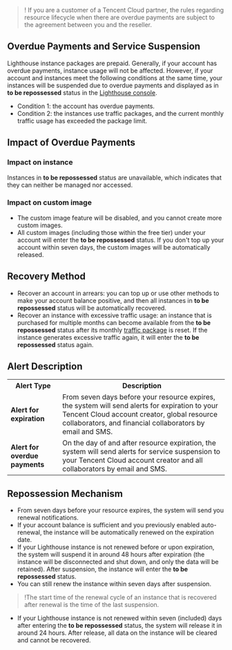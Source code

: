 >!
If you are a customer of a Tencent Cloud partner, the rules regarding resource lifecycle when there are overdue payments are subject to the agreement between you and the reseller.

## Overdue Payments and Service Suspension
Lighthouse instance packages are prepaid. Generally, if your account has overdue payments, instance usage will not be affected. However, if your account and instances meet the following conditions at the same time, your instances will be suspended due to overdue payments and displayed as in **to be repossessed** status in the [Lighthouse console](https://console.cloud.tencent.com/lighthouse/instance/index).
- Condition 1: the account has overdue payments.
- Condition 2: the instances use traffic packages, and the current monthly traffic usage has exceeded the package limit.

## Impact of Overdue Payments
### Impact on instance
Instances in **to be repossessed** status are unavailable, which indicates that they can neither be managed nor accessed.

### Impact on custom image
- The custom image feature will be disabled, and you cannot create more custom images.
- All custom images (including those within the free tier) under your account will enter the **to be repossessed** status. If you don't top up your account within seven days, the custom images will be automatically released.

## Recovery Method
 - Recover an account in arrears: you can top up or use other methods to make your account balance positive, and then all instances in **to be repossessed** status will be automatically recovered.
 - Recover an instance with excessive traffic usage: an instance that is purchased for multiple months can become available from the **to be repossessed** status after its monthly [traffic package](https://intl.cloud.tencent.com/document/product/1103/41403) is reset. If the instance generates excessive traffic again, it will enter the **to be repossessed** status again.

## Alert Description
<table>
    <tbody><tr><th>Alert Type</th><th>Description</th></tr>
    <tr><td><b>Alert for expiration</b></td><td>From seven days before your resource expires, the system will send alerts for expiration to your Tencent Cloud account creator, global resource collaborators, and financial collaborators by email and SMS.</td></tr>
    <tr><td><b>Alert for overdue payments</b></td><td>On the day of and after resource expiration, the system will send alerts for service suspension to your Tencent Cloud account creator and all collaborators by email and SMS.</td></tr>
</tbody></table>

## Repossession Mechanism
- From seven days before your resource expires, the system will send you renewal notifications.
- If your account balance is sufficient and you previously enabled auto-renewal, the instance will be automatically renewed on the expiration date.
- If your Lighthouse instance is not renewed before or upon expiration, the system will suspend it in around 48 hours after expiration (the instance will be disconnected and shut down, and only the data will be retained). After suspension, the instance will enter the **to be repossessed** status.
- You can still renew the instance within seven days after suspension.
>!The start time of the renewal cycle of an instance that is recovered after renewal is the time of the last suspension.
>
- If your Lighthouse instance is not renewed within seven (included) days after entering the **to be repossessed** status, the system will release it in around 24 hours. After release, all data on the instance will be cleared and cannot be recovered.





